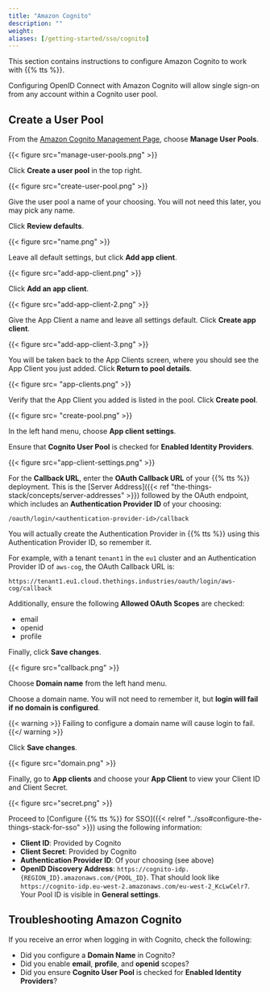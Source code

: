 ```yaml
---
title: "Amazon Cognito"
description: ""
weight:
aliases: [/getting-started/sso/cognito]
---
```


This section contains instructions to configure Amazon Cognito to work with {{% tts %}}.

<!-- more -->

Configuring OpenID Connect with Amazon Cognito will allow single sign-on from any account within a Cognito user pool.

## Create a User Pool

From the [Amazon Cognito Management Page](https://console.aws.amazon.com/cognito/), choose **Manage User Pools**.

{{< figure src="manage-user-pools.png" >}}

Click **Create a user pool** in the top right.

{{< figure src="create-user-pool.png" >}}

Give the user pool a name of your choosing. You will not need this later, you may pick any name.

Click **Review defaults**.

{{< figure src="name.png" >}}

Leave all default settings, but click **Add app client**.

{{< figure src="add-app-client.png" >}}

Click **Add an app client**.

{{< figure src="add-app-client-2.png" >}}

Give the App Client a name and leave all settings default. Click **Create app client**.

{{< figure src="add-app-client-3.png" >}}

You will be taken back to the App Clients screen, where you should see the App Client you just added. Click **Return to pool details**.

{{< figure src= "app-clients.png" >}}

Verify that the App Client you added is listed in the pool. Click **Create pool**.

{{< figure src= "create-pool.png" >}}

In the left hand menu, choose **App client settings**.

Ensure that **Cognito User Pool** is checked for **Enabled Identity Providers**.

{{< figure src="app-client-settings.png" >}}

For the **Callback URL**, enter the **OAuth Callback URL** of your {{% tts %}} deployment. This is the [Server Address]({{< ref "the-things-stack/concepts/server-addresses" >}}) followed by the OAuth endpoint, which includes an **Authentication Provider ID** of your choosing:

```
/oauth/login/<authentication-provider-id>/callback
```

You will actually create the Authentication Provider in {{% tts %}} using this Authentication Provider ID, so remember it.

For example, with a tenant `tenant1` in the `eu1` cluster and an Authentication Provider ID of `aws-cog`, the OAuth Callback URL is:

```
https://tenant1.eu1.cloud.thethings.industries/oauth/login/aws-cog/callback
```

Additionally, ensure the following **Allowed OAuth Scopes** are checked:

- email
- openid
- profile

Finally, click **Save changes**.

{{< figure src="callback.png" >}}

Choose **Domain name** from the left hand menu.

Choose a domain name. You will not need to remember it, but **login will fail if no domain is configured**.

{{< warning >}}
Failing to configure a domain name will cause login to fail.
{{</ warning >}}

Click **Save changes**.

{{< figure src="domain.png" >}}

Finally, go to **App clients** and choose your **App Client** to view your Client ID and Client Secret.

{{< figure src="secret.png" >}}

Proceed to [Configure {{% tts %}} for SSO]({{< relref "../sso#configure-the-things-stack-for-sso" >}}) using the following information:

- **Client ID**: Provided by Cognito
- **Client Secret**: Provided by Cognito
- **Authentication Provider ID**: Of your choosing (see above)
- **OpenID Discovery Address**: `https://cognito-idp.{REGION_ID}.amazonaws.com/{POOL_ID}`. That should look like `https://cognito-idp.eu-west-2.amazonaws.com/eu-west-2_KcLwCelr7`. Your Pool ID is visible in **General settings**.

## Troubleshooting Amazon Cognito

If you receive an error when logging in with Cognito, check the following:

- Did you configure a **Domain Name** in Cognito?
- Did you enable **email**, **profile**, and **openid** scopes?
- Did you ensure **Cognito User Pool** is checked for **Enabled Identity Providers**?
